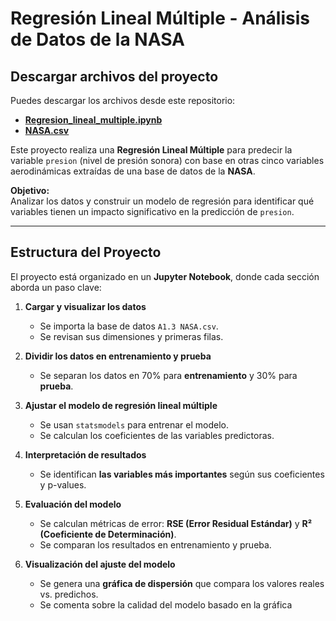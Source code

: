 #  Regresión Lineal Múltiple - Análisis de Datos de la NASA

## **Descargar archivos del proyecto**
 Puedes descargar los archivos desde este repositorio:

-  **[Regresion_lineal_multiple.ipynb](A1_3_Regresión_lineal_múltiple.ipynb)**
-  **[NASA.csv](A1.3_NASA.csv)**



Este proyecto realiza una **Regresión Lineal Múltiple** para predecir la variable `presion` (nivel de presión sonora) con base en otras cinco variables aerodinámicas extraídas de una base de datos de la **NASA**.

 **Objetivo:**  
Analizar los datos y construir un modelo de regresión para identificar qué variables tienen un impacto significativo en la predicción de `presion`.

---

## **Estructura del Proyecto**
El proyecto está organizado en un **Jupyter Notebook**, donde cada sección aborda un paso clave:

1. **Cargar y visualizar los datos**  
   - Se importa la base de datos `A1.3 NASA.csv`.  
   - Se revisan sus dimensiones y primeras filas.  

2. **Dividir los datos en entrenamiento y prueba**  
   - Se separan los datos en 70% para **entrenamiento** y 30% para **prueba**.  

3. **Ajustar el modelo de regresión lineal múltiple**  
   - Se usan `statsmodels` para entrenar el modelo.  
   - Se calculan los coeficientes de las variables predictoras.  

4. **Interpretación de resultados**  
   - Se identifican **las variables más importantes** según sus coeficientes y p-values.  

5. **Evaluación del modelo**  
   - Se calculan métricas de error: **RSE (Error Residual Estándar)** y **R² (Coeficiente de Determinación)**.  
   - Se comparan los resultados en entrenamiento y prueba.  

6. **Visualización del ajuste del modelo**  
   - Se genera una **gráfica de dispersión** que compara los valores reales vs. predichos.  
   - Se comenta sobre la calidad del modelo basado en la gráfica
